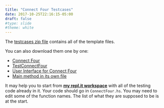 ```yaml
---
title: "Connect Four Testcases"
date: 2017-10-25T22:16:15-05:00
draft: false
#type: slide
#theme: white
---
```


The [testcases zip file](connect4.zip) contains all of the template files. 

You can also download them one by one:

* [Connect Four](ConnectFour.hs)
* [TestConnectFour](TestConnectFour.hs)
* [User Interface for Connect Four](UIConnectFour.hs)
* [Main method in its own file](Main.hs)

It may help you to start from **[my repl.it workspace](https://repl.it/NP9L/1)** with all of the 
testing code already in it. Your code should go in `ConnectFour.hs`. You may need
to edit some of the function names. The list of what they are supposed to be is
at the start.

